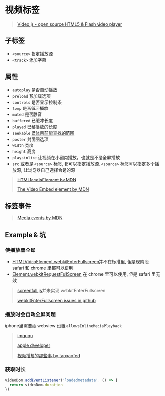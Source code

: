 # 视频标签

> [Video.js - open source HTML5 & Flash video player](https://github.com/videojs/video.js)

## 子标签

* `<source>` 指定播放源
* `<track>` 添加字幕

## 属性

* `autoplay` 是否自动播放
* `preload` 预加载选项
* `controls` 是否显示控制条
* `loop` 是否循环播放
* `muted` 是否静音
* `buffered` 已缓冲长度
* `played` 已经播放的长度
* `seekable` [媒体目前能查找的范围](https://developer.mozilla.org/en-US/docs/Web/API/HTMLMediaElement/seekable)
* `poster` 封面图选项
* `width` 宽度
* `height` 高度
* `playsinline` 让视频在小窗内播放，也就是不是全屏播放
* `src` 或者是 `<source>` 标签, 都可以指定播放源, `<source>` 标签可以指定多个播放源, 让浏览器自己选择合适的源

> [HTMLMediaElement by MDN](https://developer.mozilla.org/en-US/docs/Web/API/HTMLMediaElement)
>
> [The Video Embed element by MDN](https://developer.mozilla.org/en-US/docs/Web/HTML/Element/video)

## 标签事件

> [Media events by MDN](https://developer.mozilla.org/en-US/docs/Web/Guide/Events/Media_events)

## Example & 坑

### 使播放器全屏

* [HTMLVideoElement.webkitEnterFullscreen](https://developer.apple.com/documentation/webkitjs/htmlvideoelement/1633500-webkitenterfullscreen)并不在标准里, 但是现阶段 safari 和 chrome 里都可以使用
* [Element.webkitRequestFullScreen](https://developer.mozilla.org/en-US/docs/Web/API/Element/requestFullScreen) 在 chrome 里可以使用, 但是 safari 里无效

> [screenfull.js](https://github.com/sindresorhus/screenfull.js)并未实现 webkitEnterFullscreen
>
> [webkitEnterFullscreen issues in github](https://github.com/search?q=webkitEnterFullScreen&type=Issues)

### 播放时会自动全屏问题

iphone里需要给 webview 设置 `allowsInlineMediaPlayback`

> [imququ](https://imququ.com/post/new-video-policies-for-ios10.html)
>
> [apple developer](https://developer.apple.com/reference/uikit/uiwebview/1617960-allowsinlinemediaplayback)
>
> [视频播放的那些事 by taobaofed](http://taobaofed.org/blog/2016/05/23/video-player/)

### 获取时长

```javascript
videoDom.addEventListener('loadedmetadata', () => {
  return videoDom.duration
})
```
